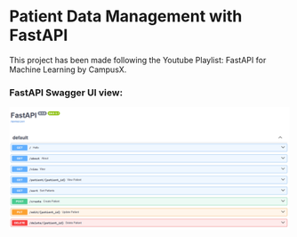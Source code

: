 # Patient Data Management with FastAPI
This project has been made following the Youtube Playlist: FastAPI for Machine Learning by CampusX.

### FastAPI Swagger UI view:
![Swagger UI Snap](Screenshot.png)
